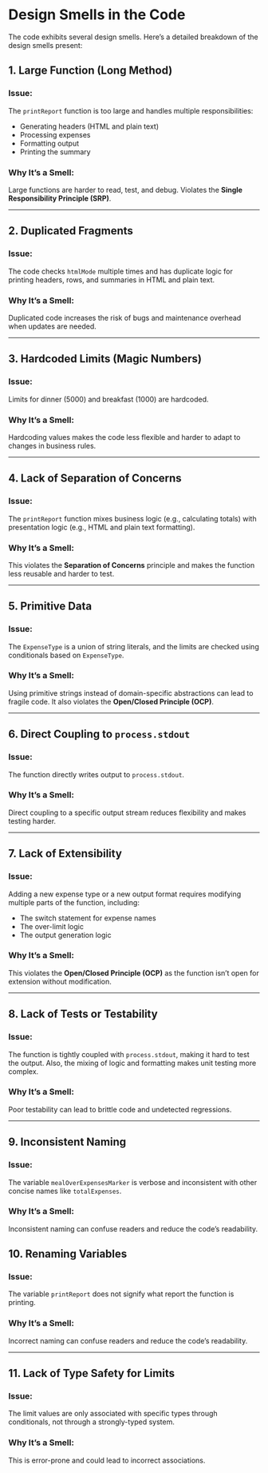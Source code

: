 # Design Smells in the Code

The code exhibits several design smells. Here’s a detailed breakdown of the design smells present:

## 1. Large Function (Long Method)

### Issue:

The `printReport` function is too large and handles multiple responsibilities:

- Generating headers (HTML and plain text)
- Processing expenses
- Formatting output
- Printing the summary

### Why It’s a Smell:

Large functions are harder to read, test, and debug. Violates the **Single Responsibility Principle (SRP)**.

---

## 2. Duplicated Fragments

### Issue:

The code checks `htmlMode` multiple times and has duplicate logic for printing headers, rows, and summaries in HTML and plain text.

### Why It’s a Smell:

Duplicated code increases the risk of bugs and maintenance overhead when updates are needed.

---

## 3. Hardcoded Limits (Magic Numbers)

### Issue:

Limits for dinner (5000) and breakfast (1000) are hardcoded.

### Why It’s a Smell:

Hardcoding values makes the code less flexible and harder to adapt to changes in business rules.

---

## 4. Lack of Separation of Concerns

### Issue:

The `printReport` function mixes business logic (e.g., calculating totals) with presentation logic (e.g., HTML and plain text formatting).

### Why It’s a Smell:

This violates the **Separation of Concerns** principle and makes the function less reusable and harder to test.

---

## 5. Primitive Data

### Issue:

The `ExpenseType` is a union of string literals, and the limits are checked using conditionals based on `ExpenseType`.

### Why It’s a Smell:

Using primitive strings instead of domain-specific abstractions can lead to fragile code. It also violates the **Open/Closed Principle (OCP)**.

---

## 6. Direct Coupling to `process.stdout`

### Issue:

The function directly writes output to `process.stdout`.

### Why It’s a Smell:

Direct coupling to a specific output stream reduces flexibility and makes testing harder.

---

## 7. Lack of Extensibility

### Issue:

Adding a new expense type or a new output format requires modifying multiple parts of the function, including:

- The switch statement for expense names
- The over-limit logic
- The output generation logic

### Why It’s a Smell:

This violates the **Open/Closed Principle (OCP)** as the function isn’t open for extension without modification.

---

## 8. Lack of Tests or Testability

### Issue:

The function is tightly coupled with `process.stdout`, making it hard to test the output. Also, the mixing of logic and formatting makes unit testing more complex.

### Why It’s a Smell:

Poor testability can lead to brittle code and undetected regressions.

---

## 9. Inconsistent Naming

### Issue:

The variable `mealOverExpensesMarker` is verbose and inconsistent with other concise names like `totalExpenses`.

### Why It’s a Smell:

Inconsistent naming can confuse readers and reduce the code’s readability.

## 10. Renaming Variables

### Issue:

The variable `printReport` does not signify what report the function is printing.

### Why It’s a Smell:

Incorrect naming can confuse readers and reduce the code’s readability.

---

## 11. Lack of Type Safety for Limits

### Issue:

The limit values are only associated with specific types through conditionals, not through a strongly-typed system.

### Why It’s a Smell:

This is error-prone and could lead to incorrect associations.
